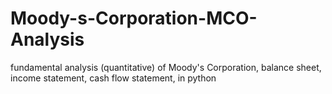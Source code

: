 # Moody-s-Corporation-MCO-Analysis
fundamental analysis (quantitative) of Moody's Corporation, balance sheet, income statement, cash flow statement, in python
